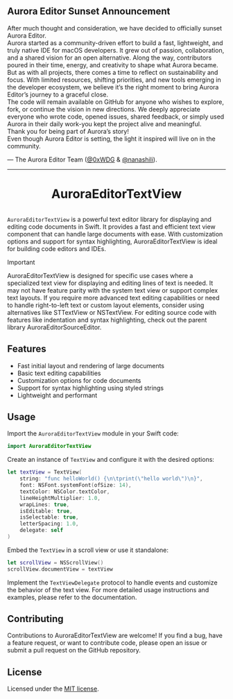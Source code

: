 ## Aurora Editor Sunset Announcement

After much thought and consideration, we have decided to officially sunset Aurora Editor.  
Aurora started as a community-driven effort to build a fast, lightweight, and truly native IDE for macOS developers. It grew out of passion, collaboration, and a shared vision for an open alternative. Along the way, contributors poured in their time, energy, and creativity to shape what Aurora became.  
But as with all projects, there comes a time to reflect on sustainability and focus. With limited resources, shifting priorities, and new tools emerging in the developer ecosystem, we believe it’s the right moment to bring Aurora Editor’s journey to a graceful close.  
The code will remain available on GitHub for anyone who wishes to explore, fork, or continue the vision in new directions. We deeply appreciate everyone who wrote code, opened issues, shared feedback, or simply used Aurora in their daily work-you kept the project alive and meaningful.  
Thank you for being part of Aurora’s story!  
Even though Aurora Editor is setting, the light it inspired will live on in the community.  
  
— The Aurora Editor Team (<a href='https://github.com/0xWDG'>@0xWDG</a> & <a href='https://github.com/nanashili'>@nanashili</a>).

----

<p align="center">
  <h1 align="center">AuroraEditorTextView</h1>
</p>

<p align="center">
  <a aria-label="Join the community on Discord" href="https://discord.gg/qmx4pByAVy" target="_blank">
    <img alt="" src="https://img.shields.io/badge/Join%20the%20community-black.svg?style=for-the-badge&logo=Discord">
  </a>
</p>

`AuroraEditorTextView` is a powerful text editor library for displaying and editing code documents in Swift. It provides a fast and efficient text view component that can handle large documents with ease. With customization options and support for syntax highlighting, AuroraEditorTextView is ideal for building code editors and IDEs.

> [!IMPORTANT]
> AuroraEditorTextView is designed for specific use cases where a specialized text view for displaying and editing lines of text is needed. It may not have feature parity with the system text view or support complex text layouts. If you require more advanced text editing capabilities or need to handle right-to-left text or custom layout elements, consider using alternatives like STTextView or NSTextView. For editing source code with features like indentation and syntax highlighting, check out the parent library AuroraEditorSourceEditor.

## Features

* Fast initial layout and rendering of large documents
* Basic text editing capabilities
* Customization options for code documents
* Support for syntax highlighting using styled strings
* Lightweight and performant

## Usage

Import the `AuroraEditorTextView` module in your Swift code:

``` swift 
import AuroraEditorTextView
```

Create an instance of `TextView` and configure it with the desired options:

```swift
let textView = TextView(
    string: "func helloWorld() {\n\tprint(\"hello world\")\n}",
    font: NSFont.systemFont(ofSize: 14),
    textColor: NSColor.textColor,
    lineHeightMultiplier: 1.0,
    wrapLines: true,
    isEditable: true,
    isSelectable: true,
    letterSpacing: 1.0,
    delegate: self
)
```

Embed the `TextView` in a scroll view or use it standalone:

```swift
let scrollView = NSScrollView()
scrollView.documentView = textView
```

Implement the `TextViewDelegate` protocol to handle events and customize the behavior of the text view.
For more detailed usage instructions and examples, please refer to the documentation.

## Contributing
Contributions to AuroraEditorTextView are welcome! If you find a bug, have a feature request, or want to contribute code, please open an issue or submit a pull request on the GitHub repository.

## License

Licensed under the [MIT license](https://github.com/AuroraEditorApp/AuroraEditor/blob/main/LICENSE.md).
